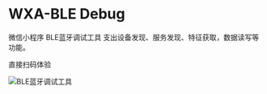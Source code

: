 # WXA-BLE Debug
微信小程序 BLE蓝牙调试工具
支出设备发现、服务发现、特征获取，数据读写等功能。

直接扫码体验

![BLE蓝牙调试工具](https://raw.githubusercontent.com/sintrb/wxa-bledgb/master/img/wxacode.jpeg)

